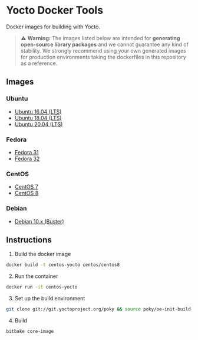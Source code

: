 # Yocto Docker Tools

Docker images for building with Yocto.

> :warning: **Warning:**
The images listed below are intended for **generating open-source library packages** and we cannot guarantee any kind of stability. We strongly recommend using your own generated images for production environments taking the dockerfiles in this repository as a reference.

## Images

### Ubuntu
* [Ubuntu 16.04 (LTS)](https://hub.docker.com/repository/docker/colinmca/yocto-ubuntu16)
* [Ubuntu 18.04 (LTS)](https://hub.docker.com/repository/docker/colinmca/yocto-ubuntu18)
* [Ubuntu 20.04 (LTS)](https://hub.docker.com/repository/docker/colinmca/yocto-ubuntu20)

### Fedora
* [Fedora 31](https://hub.docker.com/repository/docker/colinmca/yocto-fedora31)
* [Fedora 32](https://hub.docker.com/repository/docker/colinmca/yocto-fedora32)

### CentOS
* [CentOS 7](https://hub.docker.com/repository/docker/colinmca/yocto-centos7)
* [CentOS 8](https://hub.docker.com/repository/docker/colinmca/yocto-centos8)

### Debian
* [Debian 10.x (Buster)](https://hub.docker.com/repository/docker/colinmca/yocto-debian10)

## Instructions

1. Build the docker image
```bash
docker build -t centos-yocto centos/centos8
```

2. Run the container
```bash
docker run -it centos-yocto
```

3. Set up the build environment
```bash
git clone git://git.yoctoproject.org/poky && source poky/oe-init-build-env
```

4. Build
```bash
bitbake core-image
```

